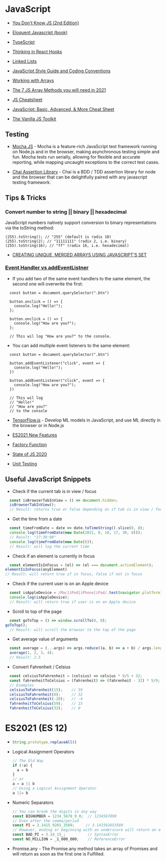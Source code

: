 # JavaScript

* [You Don't Know JS (2nd Edition)](https://github.com/getify/You-Dont-Know-JS/blob/2nd-ed/preface.md)

* [Eloquent Javascript (book)](https://eloquentjavascript.net/)

* [TypeScript](https://www.typescriptlang.org/docs)

* [Thinking in React Hooks](https://wattenberger.com/blog/react-hooks)

* [Linked Lists](https://codeburst.io/js-data-structures-linked-list-3ed4d63e6571)

* [JavaScript Style Guide and Coding Conventions](https://www.w3schools.com/js/js_conventions.asp)

* [Working with Arrays](https://zellwk.com/blog/how-i-work-with-arrays/?ck_subscriber_id=316695587)

* [The 7 JS Array Methods you will need in 2021](https://medium.com/dailyjs/the-7-js-array-methods-you-will-need-in-2021-a9faa83b50e8)

* [JS Cheatsheet](https://htmlcheatsheet.com/js/)

* [JavaScript: Basic, Advanced, & More Cheat Sheet](https://cheatography.com/acwinter/cheat-sheets/javascript-basic-advanced-and-more/)

* [The Vanilla JS Toolkit](https://vanillajstoolkit.com/reference/)

## Testing
* [Mocha JS](https://mochajs.org) - Mocha is a feature-rich JavaScript test framework running on Node.js and in the browser, making asynchronous testing simple and fun. Mocha tests run serially, allowing for flexible and accurate reporting, while mapping uncaught exceptions to the correct test cases.

* [Chai Assertion Library](https://www.chaijs.com) - Chai is a BDD / TDD assertion library for node and the browser that can be delightfully paired with any javascript testing framework.

## Tips & Tricks

### Convert number to string || binary || hexadecimal
JavaScript numbers natively support conversion to binary representations via the toString method:
```
(255).toString(); // "255" (default is radix 10)
(255).toString(2); // "11111111" (radix 2, i.e. binary)
(255).toString(16); // "ff" (radix 16, i.e. hexadecimal)
```

* [CREATING UNIQUE, MERGED ARRAYS USING JAVASCRIPT'S SET](https://robkendal.co.uk/blog/2020-02-04-creating-unique-merged-arrays-using-javascripts-set-and-more)

### [Event Handler vs addEventListner](https://medium.com/dailyjs/whats-the-difference-between-event-handlers-addeventlistener-in-js-963431f05c34)
* If you add two of the same event handlers to the same element, the second one will overwrite the first:
```
  const button = document.querySelector(".btn")
    
  button.onclick = () => {
    console.log("Hello!");
  };

  button.onclick = () => {
    console.log("How are you?");
  };

  // This wil log "How are you?" to the console.
```

* You can add multiple event listeners to the same element:
```
  const button = document.querySelector(".btn")
  
  button.addEventListener("click", event => {
    console.log("Hello!");
  })
  
  button.addEventListener("click", event => {
    console.log("How are you?");
  })

  // This wil log 
  // "Hello!"
  // "How are you?"
  // to the console
```

* [TensorFlow.js](https://www.tensorflow.org/js/) - Develop ML models in JavaScript, and use ML directly in the browser or in Node.js

* [ES2021 New Features](https://medium.com/javascript-in-plain-english/whats-new-in-es2021-99921c01f220)

* [Factory Function](https://medium.com/javascript-scene/javascript-factory-functions-with-es6-4d224591a8b1)

* [State of JS 2020](https://stateofjs.com/)

* [Unit Testing](https://www.freecodecamp.org/news/how-to-start-unit-testing-javascript/)

## Useful JavaScript Snippets

* Check if the current tab is in view / focus
```js
  const isBrowserTabInView = () => document.hidden;
  isBrowserTabInView();
  // Result: returns true or false depending on if tab is in view / focus
```

* Get the time from a date
```js
  const timeFromDate = date => date.toTimeString().slice(0, 8);
  console.log(timeFromDate(new Date(2021, 0, 10, 17, 30, 0))); 
  // Result: "17:30:00"
  console.log(timeFromDate(new Date()));
  // Result: will log the current time
```

* Check if an element is currently in focus
```js
  const elementIsInFocus = (el) => (el === document.activeElement);
elementIsInFocus(anyElement)
// Result: will return true if in focus, false if not in focus
```

* Check if the current user is on an Apple device
```js
  const isAppleDevice = /Mac|iPod|iPhone|iPad/.test(navigator.platform);
  console.log(isAppleDevice);
  // Result: will return true if user is on an Apple device
```

* Scroll to top of the page
```js
  const goToTop = () => window.scrollTo(0, 0);
goToTop();
  // Result: will scroll the browser to the top of the page
```

* Get average value of arguments
```js
  const average = (...args) => args.reduce((a, b) => a + b) / args.length;
  average(1, 2, 3, 4);
  // Result: 2.5
```

* Convert Fahrenheit / Celsius
```js
  const celsiusToFahrenheit = (celsius) => celsius * 9/5 + 32;
  const fahrenheitToCelsius = (fahrenheit) => (fahrenheit - 32) * 5/9;
  // Examples
  celsiusToFahrenheit(15);    // 59
  celsiusToFahrenheit(0);     // 32
  celsiusToFahrenheit(-20);   // -4
  fahrenheitToCelsius(59);    // 15
  fahrenheitToCelsius(32);    // 0
```

# ES2021 (ES 12)

* ```js
  String.prototype.replaceAll()
  ```

* Logical Assignment Operators
  ```js
  // The Old Way
  if (!a) {
    a = b
  }
  // or 
  a = a || b
  // Using a Logical Assignment Operator
  a ||= b
  ```

* Numeric Separators
  ```js
  // You can break the digits in any way
  const BIGNUMBER = 1234_5678_9_0;  // 1234567890
  // Even after the comma/period
  const PI = 3.1415_9265_3589;     // 3.141592653589
  // However, ending or beginning with an underscore will return an error!
  const BAD_PI = 3.14_15_;          // SyntaxError
  const NO_MILLION = _1_000_000;    // ReferenceError
  ```

* Promise.any - The Promise.any method takes an array of Promises and will return as soon as the first one is Fulfilled.
